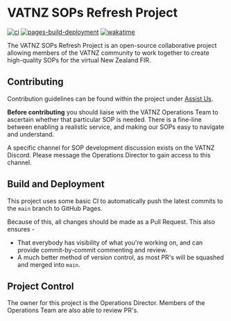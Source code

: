# VATNZ SOPs Refresh Project

[![ci](https://github.com/vatnz-dev/sops/actions/workflows/ci.yml/badge.svg?branch=main)](https://github.com/vatnz-dev/sops/actions/workflows/ci.yml) [![pages-build-deployment](https://github.com/vatnz-dev/sops/actions/workflows/pages/pages-build-deployment/badge.svg)](https://github.com/vatnz-dev/sops/actions/workflows/pages/pages-build-deployment) 
[![wakatime](https://wakatime.com/badge/user/aee2c50b-3ced-4d92-a929-de0362daeb37/project/f9b51418-4a41-46c9-ae52-5b5b8a9600a9.svg)](https://wakatime.com/badge/user/aee2c50b-3ced-4d92-a929-de0362daeb37/project/f9b51418-4a41-46c9-ae52-5b5b8a9600a9.svg)

The VATNZ SOPs Refresh Project is an open-source collaborative project allowing members of the VATNZ community to work together to create high-quality SOPs for the virtual New Zealand FIR.

## Contributing

Contribution guidelines can be found within the project under [Assist Us](https://sops.vatnz.net/contribute/). 

**Before contributing** you should liaise with the VATNZ Operations Team to ascertain whether that particular SOP is needed. There is a fine-line between enabling a realistic service, and making our SOPs easy to navigate and understand.

A specific channel for SOP development discussion exists on the VATNZ Discord. Please message the Operations Director to gain access to this channel.

## Build and Deployment

This project uses some basic CI to automatically push the latest commits to the `main` branch to GitHub Pages. 

Because of this, all changes should be made as a Pull Request. This also ensures - 
  * That everybody has visibility of what you're working on, and can provide commit-by-commit commenting and review.
  * A much better method of version control, as most PR's will be squashed and merged into `main`.

## Project Control

The owner for this project is the Operations Director. Members of the Operations Team are also able to review PR's.